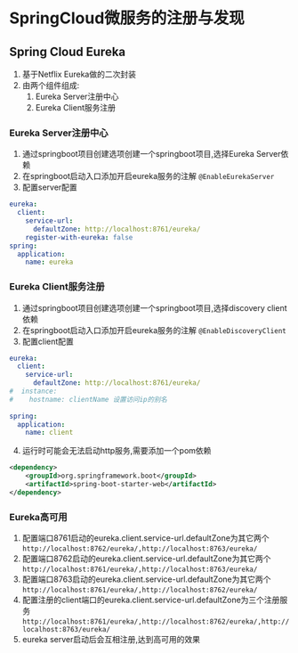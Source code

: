 # SpringCloud微服务的注册与发现

## Spring Cloud Eureka
1. 基于Netflix Eureka做的二次封装
2. 由两个组件组成: 
    1. Eureka Server注册中心
    2. Eureka Client服务注册

### Eureka Server注册中心
1. 通过springboot项目创建选项创建一个springboot项目,选择Eureka Server依赖
2. 在springboot启动入口添加开启eureka服务的注解 `@EnableEurekaServer`
3. 配置server配置
```yml
eureka:
  client:
    service-url:
      defaultZone: http://localhost:8761/eureka/
    register-with-eureka: false
spring:
  application:
    name: eureka
```

### Eureka Client服务注册
1. 通过springboot项目创建选项创建一个springboot项目,选择discovery client依赖
2. 在springboot启动入口添加开启eureka服务的注解 `@EnableDiscoveryClient`
3. 配置client配置
```yml
eureka:
  client:
    service-url:
      defaultZone: http://localhost:8761/eureka/
#  instance:
#    hostname: clientName 设置访问ip的别名
      
spring:
  application:
    name: client
```
4. 运行时可能会无法启动http服务,需要添加一个pom依赖
```xml
<dependency>
	<groupId>org.springframework.boot</groupId>
	<artifactId>spring-boot-starter-web</artifactId>
</dependency>
```

### Eureka高可用
1. 配置端口8761启动的eureka.client.service-url.defaultZone为其它两个`http://localhost:8762/eureka/,http://localhost:8763/eureka/`
2. 配置端口8762启动的eureka.client.service-url.defaultZone为其它两个`http://localhost:8761/eureka/,http://localhost:8763/eureka/`
3. 配置端口8763启动的eureka.client.service-url.defaultZone为其它两个`http://localhost:8761/eureka/,http://localhost:8762/eureka/`
4. 配置注册的client端口的eureka.client.service-url.defaultZone为三个注册服务`http://localhost:8761/eureka/,http://localhost:8762/eureka/,http://localhost:8763/eureka/`
5. eureka server启动后会互相注册,达到高可用的效果
